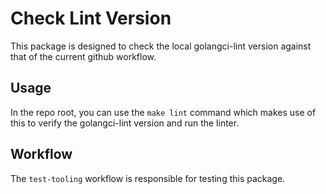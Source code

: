 # Check Lint Version

This package is designed to check the local golangci-lint version against that of the current github workflow.

## Usage

In the repo root, you can use the `make lint` command which makes use of this to verify the golangci-lint version and
run the linter.

## Workflow

The `test-tooling` workflow is responsible for testing this package.